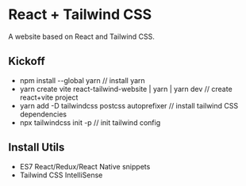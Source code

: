 # React + Tailwind CSS

A website based on React and Tailwind CSS.

## Kickoff

* npm install --global yarn // install yarn
* yarn create vite react-tailwind-website | yarn | yarn dev // create react+vite project
* yarn add -D tailwindcss postcss autoprefixer // install tailwind CSS dependencies
* npx tailwindcss init -p // init tailwind config

## Install Utils
* ES7 React/Redux/React Native snippets
* Tailwind CSS IntelliSense